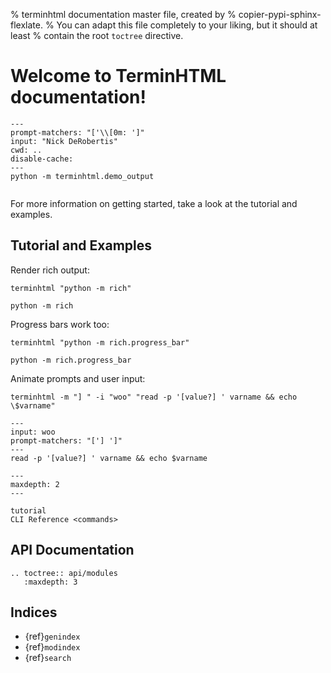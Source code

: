% terminhtml documentation master file, created by
%   copier-pypi-sphinx-flexlate.
%   You can adapt this file completely to your liking, but it should at least
%   contain the root `toctree` directive.

# Welcome to TerminHTML documentation!

```{terminhtml}
---
prompt-matchers: "['\\[0m: ']"
input: "Nick DeRobertis"
cwd: ..
disable-cache:
---
python -m terminhtml.demo_output
```

```{include} ../../README.md
```

For more information on getting started, take a look at the tutorial and examples.

## Tutorial and Examples

Render rich output:

```shell
terminhtml "python -m rich"
```

```{terminhtml}
python -m rich
```

Progress bars work too:

```shell
terminhtml "python -m rich.progress_bar"
```

```{terminhtml}
python -m rich.progress_bar
```

Animate prompts and user input:

```shell
terminhtml -m "] " -i "woo" "read -p '[value?] ' varname && echo \$varname"
```

```{terminhtml}
---
input: woo
prompt-matchers: "['] ']"
---
read -p '[value?] ' varname && echo $varname
```

```{toctree}
---
maxdepth: 2
---

tutorial
CLI Reference <commands>
```

## API Documentation

```{eval-rst}
.. toctree:: api/modules
   :maxdepth: 3
```

## Indices

- {ref}`genindex`
- {ref}`modindex`
- {ref}`search`
